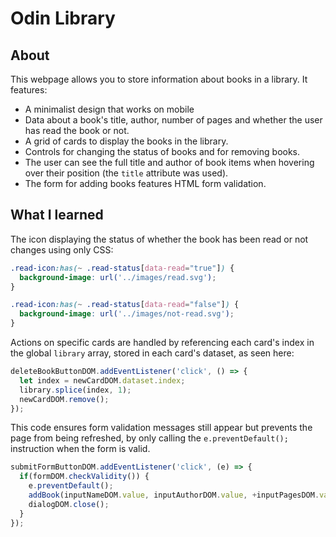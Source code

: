 # Odin Library
## About
This webpage allows you to store information about books in a library. It features:
- A minimalist design that works on mobile
- Data about a book's title, author, number of pages and whether the user has read the book or not.
- A grid of cards to display the books in the library.
- Controls for changing the status of books and for removing books.
- The user can see the full title and author of book items when hovering over their position (the `title` attribute was used).
- The form for adding books features HTML form validation.
## What I learned
The icon displaying the status of whether the book has been read or not changes using only CSS:
```css
.read-icon:has(~ .read-status[data-read="true"]) {
  background-image: url('../images/read.svg');
}

.read-icon:has(~ .read-status[data-read="false"]) {
  background-image: url('../images/not-read.svg');
}
```
Actions on specific cards are handled by referencing each card's index in the global `library` array, stored in each card's dataset, as seen here:
```js
deleteBookButtonDOM.addEventListener('click', () => {
  let index = newCardDOM.dataset.index;
  library.splice(index, 1);
  newCardDOM.remove();
});
```
This code ensures form validation messages still appear but prevents the page from being refreshed, by only calling the `e.preventDefault();` instruction when the form is valid.
```js
submitFormButtonDOM.addEventListener('click', (e) => {
  if(formDOM.checkValidity()) {
    e.preventDefault();
    addBook(inputNameDOM.value, inputAuthorDOM.value, +inputPagesDOM.value, false);
    dialogDOM.close();
  }
});
```